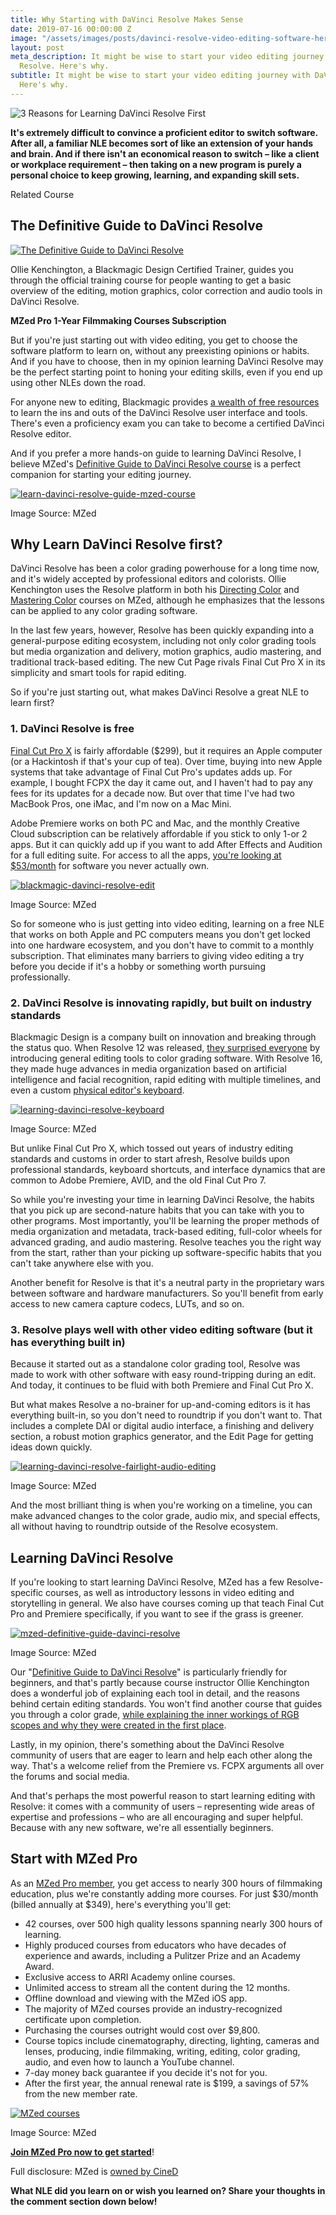 ```yaml
---
title: Why Starting with DaVinci Resolve Makes Sense
date: 2019-07-16 00:00:00 Z
image: "/assets/images/posts/davinci-resolve-video-editing-software-hero.jpg"
layout: post
meta_description: It might be wise to start your video editing journey with DaVinci
  Resolve. Here's why.
subtitle: It might be wise to start your video editing journey with DaVinci Resolve.
  Here's why.
---
```


![3 Reasons for Learning DaVinci Resolve First](/assets/images/posts/davinci-resolve-video-editing-software-hero.jpg)

**It's extremely difficult to convince a proficient editor to switch software. After all, a familiar NLE becomes sort of like an extension of your hands and brain. And if there isn't an economical reason to switch – like a client or workplace requirement – then taking on a new program is purely a personal choice to keep growing, learning, and expanding skill sets.**

Related Course

## The Definitive Guide to DaVinci Resolve

[![The Definitive Guide to DaVinci Resolve](/assets/images/posts/definitive-guide-davinci-resolve-course.jpg)](https://www.mzed.com/courses/the-definitive-guide-to-davinci-resolve?tap_a=17272-420962&tap_s=3897887-d89a01)

Ollie Kenchington, a Blackmagic Design Certified Trainer, guides you through the official training course for people wanting to get a basic overview of the editing, motion graphics, color correction and audio tools in DaVinci Resolve.

**MZed Pro 1-Year Filmmaking Courses Subscription**

But if you're just starting out with video editing, you get to choose the software platform to learn on, without any preexisting opinions or habits. And if you have to choose, then in my opinion learning DaVinci Resolve may be the perfect starting point to honing your editing skills, even if you end up using other NLEs down the road.

For anyone new to editing, Blackmagic provides [a wealth of free resources](https://www.blackmagicdesign.com/products/davinciresolve/training) to learn the ins and outs of the DaVinci Resolve user interface and tools. There's even a proficiency exam you can take to become a certified DaVinci Resolve editor.

And if you prefer a more hands-on guide to learning DaVinci Resolve, I believe MZed's [Definitive Guide to DaVinci Resolve course](http://mzed.com/courses/the-definitive-guide-to-davinci-resolve?tap_a=17272-420962&tap_s=2702390-f9add4) is a perfect companion for starting your editing journey.

[![learn-davinci-resolve-guide-mzed-course](/assets/images/posts/learn-davinci-resolve-guide-mzed-course.jpg)](https://www.mzed.com/courses/the-definitive-guide-to-davinci-resolve?tap_a=17272-420962&tap_s=2702390-f9add4)

Image Source: MZed

## **Why Learn DaVinci Resolve first?**

DaVinci Resolve has been a color grading powerhouse for a long time now, and it's widely accepted by professional editors and colorists. Ollie Kenchington uses the Resolve platform in both his [Directing Color](https://www.mzed.com/courses/directing-color?tap_a=17272-420962&tap_s=2702390-f9add4) and [Mastering Color](https://www.mzed.com/courses/mastering-color?tap_a=17272-420962&tap_s=2702390-f9add4) courses on MZed, although he emphasizes that the lessons can be applied to any color grading software.

In the last few years, however, Resolve has been quickly expanding into a general-purpose editing ecosystem, including not only color grading tools but media organization and delivery, motion graphics, audio mastering, and traditional track-based editing. The new Cut Page rivals Final Cut Pro X in its simplicity and smart tools for rapid editing.

So if you're just starting out, what makes DaVinci Resolve a great NLE to learn first?

### 1\. DaVinci Resolve is free

[Final Cut Pro X](https://apps.apple.com/us/app/final-cut-pro/id424389933) is fairly affordable ($299), but it requires an Apple computer (or a Hackintosh if that's your cup of tea). Over time, buying into new Apple systems that take advantage of Final Cut Pro's updates adds up. For example, I bought FCPX the day it came out, and I haven't had to pay any fees for its updates for a decade now. But over that time I've had two MacBook Pros, one iMac, and I'm now on a Mac Mini.

Adobe Premiere works on both PC and Mac, and the monthly Creative Cloud subscription can be relatively affordable if you stick to only 1-or 2 apps. But it can quickly add up if you want to add After Effects and Audition for a full editing suite. For access to all the apps, [you're looking at $53/month](https://www.adobe.com/creativecloud/plans.html) for software you never actually own.

[![blackmagic-davinci-resolve-edit](/assets/images/posts/blackmagic-davinci-resolve-edit.jpg)](/assets/images/posts/blackmagic-davinci-resolve-edit.jpg)

Image Source: MZed

So for someone who is just getting into video editing, learning on a free NLE that works on both Apple and PC computers means you don't get locked into one hardware ecosystem, and you don't have to commit to a monthly subscription. That eliminates many barriers to giving video editing a try before you decide if it's a hobby or something worth pursuing professionally.

### **2\. DaVinci Resolve is innovating rapidly, but built on industry standards**

Blackmagic Design is a company built on innovation and breaking through the status quo. When Resolve 12 was released, [they surprised everyone](https://www.provideocoalition.com/the-great-nle-debate-and-davinci-resolve/) by introducing general editing tools to color grading software. With Resolve 16, they made huge advances in media organization based on artificial intelligence and facial recognition, rapid editing with multiple timelines, and even a custom [physical editor's keyboard](https://www.bhphotovideo.com/c/product/1604768-REG/BI/7953/KBID/8488).

[![learning-davinci-resolve-keyboard](/assets/images/posts/learning-davinci-resolve-keyboard.jpg)](/assets/images/posts/learning-davinci-resolve-keyboard.jpg)

Image Source: MZed

But unlike Final Cut Pro X, which tossed out years of industry editing standards and customs in order to start afresh, Resolve builds upon professional standards, keyboard shortcuts, and interface dynamics that are common to Adobe Premiere, AVID, and the old Final Cut Pro 7.

So while you're investing your time in learning DaVinci Resolve, the habits that you pick up are second-nature habits that you can take with you to other programs. Most importantly, you'll be learning the proper methods of media organization and metadata, track-based editing, full-color wheels for advanced grading, and audio mastering. Resolve teaches you the right way from the start, rather than your picking up software-specific habits that you can't take anywhere else with you.

Another benefit for Resolve is that it's a neutral party in the proprietary wars between software and hardware manufacturers. So you'll benefit from early access to new camera capture codecs, LUTs, and so on.

### **3\. Resolve plays well with other video editing software (but it has everything built in)**

Because it started out as a standalone color grading tool, Resolve was made to work with other software with easy round-tripping during an edit. And today, it continues to be fluid with both Premiere and Final Cut Pro X.

But what makes Resolve a no-brainer for up-and-coming editors is it has everything built-in, so you don't need to roundtrip if you don't want to. That includes a complete DAI or digital audio interface, a finishing and delivery section, a robust motion graphics generator, and the Edit Page for getting ideas down quickly.

[![learning-davinci-resolve-fairlight-audio-editing](/assets/images/posts/learning-davinci-resolve-fairlight-audio.jpg)](/assets/images/posts/learning-davinci-resolve-fairlight-audio.jpg)

Image Source: MZed

And the most brilliant thing is when you're working on a timeline, you can make advanced changes to the color grade, audio mix, and special effects, all without having to roundtrip outside of the Resolve ecosystem.

## Learning DaVinci Resolve

If you're looking to start learning DaVinci Resolve, MZed has a few Resolve-specific courses, as well as introductory lessons in video editing and storytelling in general. We also have courses coming up that teach Final Cut Pro and Premiere specifically, if you want to see if the grass is greener.

[![mzed-definitive-guide-davinci-resolve](/assets/images/posts/mzed-definitive-guide-davinci-resolve.jpg)](https://www.mzed.com/courses/the-definitive-guide-to-davinci-resolve?tap_a=17272-420962&tap_s=2702390-f9add4)

Image Source: MZed

Our "[Definitive Guide to DaVinci Resolve](https://www.mzed.com/courses/the-definitive-guide-to-davinci-resolve?tap_a=17272-420962&tap_s=2702390-f9add4)" is particularly friendly for beginners, and that's partly because course instructor Ollie Kenchington does a wonderful job of explaining each tool in detail, and the reasons behind certain editing standards. You won't find another course that guides you through a color grade, [while explaining the inner workings of RGB scopes and why they were created in the first place](http://mzed.com/courses/the-definitive-guide-to-davinci-resolve/modules/11?t=517?tap_a=17272-420962&tap_s=2702390-f9add4).

Lastly, in my opinion, there's something about the DaVinci Resolve community of users that are eager to learn and help each other along the way. That's a welcome relief from the Premiere vs. FCPX arguments all over the forums and social media.

And that's perhaps the most powerful reason to start learning editing with Resolve: it comes with a community of users – representing wide areas of expertise and professions – who are all encouraging and super helpful. Because with any new software, we're all essentially beginners. 

## Start with MZed Pro

As an [MZed Pro member](https://www.mzed.com/checkout/?sku=MZEDPRO12&tap_a=17272-420962&tap_s=2702390-f9add4), you get access to nearly 300 hours of filmmaking education, plus we're constantly adding more courses. For just $30/month (billed annually at $349), here's everything you'll get:

-   42 courses, over 500 high quality lessons spanning nearly 300 hours of learning.
-   Highly produced courses from educators who have decades of experience and awards, including a Pulitzer Prize and an Academy Award.
-   Exclusive access to ARRI Academy online courses.
-   Unlimited access to stream all the content during the 12 months.
-   Offline download and viewing with the MZed iOS app.
-   The majority of MZed courses provide an industry-recognized certificate upon completion.
-   Purchasing the courses outright would cost over $9,800.
-   Course topics include cinematography, directing, lighting, cameras and lenses, producing, indie filmmaking, writing, editing, color grading, audio, and even how to launch a YouTube channel.
-   7-day money back guarantee if you decide it's not for you.
-   After the first year, the annual renewal rate is $199, a savings of 57% from the new member rate.

[![MZed courses](/assets/images/posts/mzed-courses-tiles-davinci-resolve.jpg)](https://www.mzed.com/?tap_a=17272-420962&tap_s=2702390-f9add4)

Image Source: MZed

**[Join MZed Pro now to get started](https://www.mzed.com/checkout/?sku=MZEDPRO12&tap_a=17272-420962&tap_s=2658528-1f010b)**!

Full disclosure: MZed is [owned by CineD](https://www.cined.com/cined-acquires-mzed/)

**What NLE did you learn on or wish you learned on? Share your thoughts in the comment section down below!**